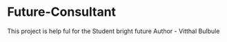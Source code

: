 # Future-Consultant
This project is help ful for the Student bright future
Author - Vitthal Bulbule
